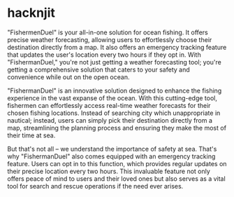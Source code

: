 # hacknjit

"FishermenDuel" is your all-in-one solution for ocean fishing. It offers precise weather forecasting, allowing users to effortlessly choose their destination directly from a map. It also offers an emergency tracking feature that updates the user's location every two hours if they opt in. With "FishermanDuel," you're not just getting a weather forecasting tool; you're getting a comprehensive solution that caters to your safety and convenience while out on the open ocean.

"FishermanDuel" is an innovative solution designed to enhance the fishing experience in the vast expanse of the ocean. With this cutting-edge tool, fishermen can effortlessly access real-time weather forecasts for their chosen fishing locations. Instead of searching city which unappropriate in nautical; instead, users can simply pick their destination directly from a map, streamlining the planning process and ensuring they make the most of their time at sea.

But that's not all – we understand the importance of safety at sea. That's why "FishermanDuel" also comes equipped with an emergency tracking feature. Users can opt in to this function, which provides regular updates on their precise location every two hours. This invaluable feature not only offers peace of mind to users and their loved ones but also serves as a vital tool for search and rescue operations if the need ever arises. 
